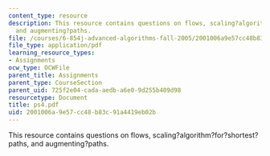 ```yaml
---
content_type: resource
description: This resource contains questions on flows, scaling?algorithm?for?shortest?paths,
  and augmenting?paths.
file: /courses/6-854j-advanced-algorithms-fall-2005/2001006a9e57cc48b83c91a4419eb02b_ps4.pdf
file_type: application/pdf
learning_resource_types:
- Assignments
ocw_type: OCWFile
parent_title: Assignments
parent_type: CourseSection
parent_uid: 725f2e04-cada-aedb-a6e0-9d255b409d98
resourcetype: Document
title: ps4.pdf
uid: 2001006a-9e57-cc48-b83c-91a4419eb02b
---
```

This resource contains questions on flows, scaling?algorithm?for?shortest?paths, and augmenting?paths.

